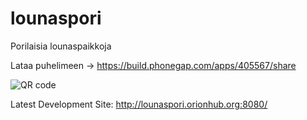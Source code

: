 lounaspori
==========

Porilaisia lounaspaikkoja

Lataa puhelimeen -> https://build.phonegap.com/apps/405567/share


![QR code](https://chart.googleapis.com/chart?chs=150x150&cht=qr&chl=http://build.phonegap.com/apps/405567/install/?qr_key=WQ7mvq1XP85zb4sJqFfW&chld=L|1&choe=UTF-8 "lounaspori QR code")


Latest Development Site: http://lounaspori.orionhub.org:8080/
